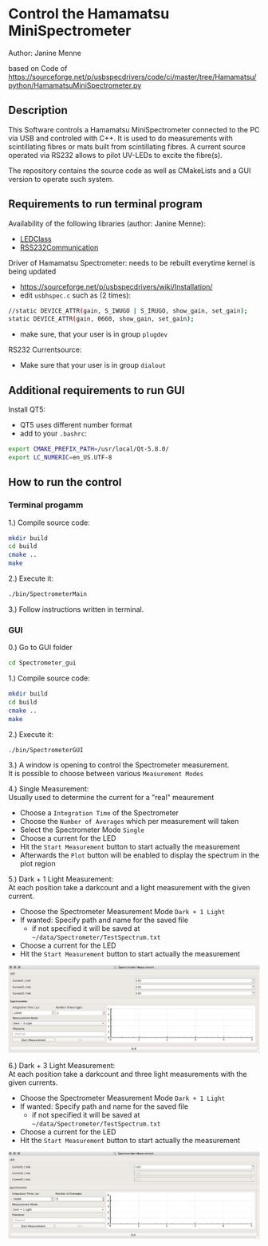# Control the Hamamatsu MiniSpectrometer
 Author: Janine Menne

 based on Code of https://sourceforge.net/p/usbspecdrivers/code/ci/master/tree/Hamamatsu/python/HamamatsuMiniSpectrometer.py

## Description
This Software controls a Hamamatsu MiniSpectrometer connected to the PC via USB and controled with C++.
It is used to do measurements with scintillating fibres or mats built from scintillating fibres.
A current source operated via RS232 allows to pilot UV-LEDs to excite the fibre(s).  

The repository contains the source code as well as CMakeLists and a GUI version to operate such system.

## Requirements to run terminal program

Availability of the following libraries (author: Janine Menne):
* [LEDClass][1]
* [RSS232Communication][4]

Driver of Hamamatsu Spectrometer:
needs to be rebuilt everytime kernel is being updated
* https://sourceforge.net/p/usbspecdrivers/wiki/Installation/
* edit `usbhspec.c` such as (2 times):

```bash
//static DEVICE_ATTR(gain, S_IWUGO | S_IRUGO, show_gain, set_gain);
static DEVICE_ATTR(gain, 0660, show_gain, set_gain);
```
* make sure, that your user is in group `plugdev`

RS232 Currentsource:
* Make sure that your user is in group `dialout`

## Additional requirements to run GUI

Install QT5:
* QT5 uses different number format 
* add to your `.bashrc`:

```bash
export CMAKE_PREFIX_PATH=/usr/local/Qt-5.8.0/
export LC_NUMERIC=en_US.UTF-8
```

## How to run the control

### Terminal progamm

1.) Compile source code:

```bash
mkdir build
cd build
cmake ..
make
```

2.) Execute it:

```bash
./bin/SpectrometerMain
```

3.) Follow instructions written in terminal.


### GUI

0.) Go to GUI folder

```bash
cd Spectrometer_gui
```

1.) Compile source code:

```bash
mkdir build
cd build
cmake ..
make
```

2.) Execute it:

```bash
./bin/SpectrometerGUI
```

3.) A window is opening to control the Spectrometer measurement.  
It is possible to choose between various `Measurement Modes`

4.) Single Measurement:  
Usually used to determine the current for a "real" meaurement
* Choose a `Integration Time` of the Spectrometer
* Choose the `Number of Averages` which per measurement will taken
* Select the Spectrometer Mode `Single`
* Choose a current for the LED
* Hit the `Start Measurement` button to start actually the measurement
* Afterwards the `Plot` button will be enabled to display the spectrum in the plot region

5.) Dark + 1 Light Measurement:  
At each position take a darkcount and a light measurement with the given current.
* Choose the Spectrometer Measurement Mode `Dark + 1 Light`
* If wanted: Specify path and name for the saved file
	* if not specified it will be saved at `~/data/Spectrometer/TestSpectrum.txt`
* Choose a current for the LED
* Hit the `Start Measurement` button to start actually the measurement

![](img/Spectro1.png)

6.) Dark + 3 Light Measurement:  
At each position take a darkcount and three light measurements with the given currents.
* Choose the Spectrometer Measurement Mode `Dark + 1 Light`
* If wanted: Specify path and name for the saved file
	* if not specified it will be saved at `~/data/Spectrometer/TestSpectrum.txt`
* Choose a current for the LED
* Hit the `Start Measurement` button to start actually the measurement

![](img/Spectro2.png)


[1]: https://github.com/jamenne/LEDControl
[4]: https://github.com/jamenne/RS232Communication